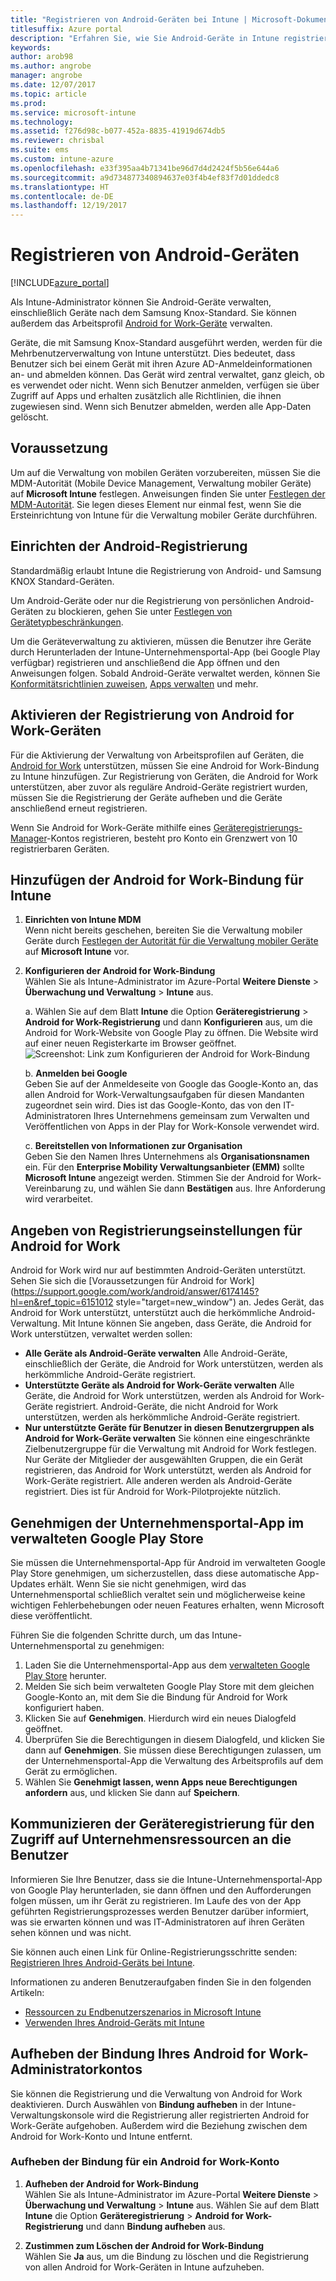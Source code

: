 ```yaml
---
title: "Registrieren von Android-Geräten bei Intune | Microsoft-Dokumentation"
titlesuffix: Azure portal
description: "Erfahren Sie, wie Sie Android-Geräte in Intune registrieren."
keywords: 
author: arob98
ms.author: angrobe
manager: angrobe
ms.date: 12/07/2017
ms.topic: article
ms.prod: 
ms.service: microsoft-intune
ms.technology: 
ms.assetid: f276d98c-b077-452a-8835-41919d674db5
ms.reviewer: chrisbal
ms.suite: ems
ms.custom: intune-azure
ms.openlocfilehash: e33f395aa4b71341be96d7d4d2424f5b56e644a6
ms.sourcegitcommit: a9d734877340894637e03f4b4ef83f7d01ddedc8
ms.translationtype: HT
ms.contentlocale: de-DE
ms.lasthandoff: 12/19/2017
---
```

# <a name="enroll-android-devices"></a>Registrieren von Android-Geräten

[!INCLUDE[azure_portal](./includes/azure_portal.md)]

Als Intune-Administrator können Sie Android-Geräte verwalten, einschließlich Geräte nach dem Samsung Knox-Standard. Sie können außerdem das Arbeitsprofil [Android for Work-Geräte](#enable-enrollment-of-android-for-work-devices) verwalten.

Geräte, die mit Samsung Knox-Standard ausgeführt werden, werden für die Mehrbenutzerverwaltung von Intune unterstützt. Dies bedeutet, dass Benutzer sich bei einem Gerät mit ihren Azure AD-Anmeldeinformationen an- und abmelden können. Das Gerät wird zentral verwaltet, ganz gleich, ob es verwendet oder nicht. Wenn sich Benutzer anmelden, verfügen sie über Zugriff auf Apps und erhalten zusätzlich alle Richtlinien, die ihnen zugewiesen sind. Wenn sich Benutzer abmelden, werden alle App-Daten gelöscht.

## <a name="prerequisite"></a>Voraussetzung

Um auf die Verwaltung von mobilen Geräten vorzubereiten, müssen Sie die MDM-Autorität (Mobile Device Management, Verwaltung mobiler Geräte) auf **Microsoft Intune** festlegen. Anweisungen finden Sie unter [Festlegen der MDM-Autorität](mdm-authority-set.md). Sie legen dieses Element nur einmal fest, wenn Sie die Ersteinrichtung von Intune für die Verwaltung mobiler Geräte durchführen.

## <a name="set-up-android-enrollment"></a>Einrichten der Android-Registrierung

Standardmäßig erlaubt Intune die Registrierung von Android- und Samsung KNOX Standard-Geräten.

Um Android-Geräte oder nur die Registrierung von persönlichen Android-Geräten zu blockieren, gehen Sie unter [Festlegen von Gerätetypbeschränkungen](enrollment-restrictions-set.md).

Um die Geräteverwaltung zu aktivieren, müssen die Benutzer ihre Geräte durch Herunterladen der Intune-Unternehmensportal-App (bei Google Play verfügbar) registrieren und anschließend die App öffnen und den Anweisungen folgen. Sobald Android-Geräte verwaltet werden, können Sie [Konformitätsrichtlinien zuweisen](compliance-policy-create-android.md), [Apps verwalten](app-management.md) und mehr.

## <a name="enable-enrollment-of-android-for-work-devices"></a>Aktivieren der Registrierung von Android for Work-Geräten

Für die Aktivierung der Verwaltung von Arbeitsprofilen auf Geräten, die [Android for Work](https://support.google.com/work/android/answer/6174145?hl=en&ref_topic=6151012) unterstützen, müssen Sie eine Android for Work-Bindung zu Intune hinzufügen. Zur Registrierung von Geräten, die Android for Work unterstützen, aber zuvor als reguläre Android-Geräte registriert wurden, müssen Sie die Registrierung der Geräte aufheben und die Geräte anschließend erneut registrieren.

Wenn Sie Android for Work-Geräte mithilfe eines [Geräteregistrierungs-Manager](device-enrollment-manager-enroll.md)-Kontos registrieren, besteht pro Konto ein Grenzwert von 10 registrierbaren Geräten.

## <a name="add-android-for-work-binding-for-intune"></a>Hinzufügen der Android for Work-Bindung für Intune

1. **Einrichten von Intune MDM**<br>
Wenn nicht bereits geschehen, bereiten Sie die Verwaltung mobiler Geräte durch [Festlegen der Autorität für die Verwaltung mobiler Geräte](mdm-authority-set.md) auf **Microsoft Intune** vor.
2. **Konfigurieren der Android for Work-Bindung**<br>
    Wählen Sie als Intune-Administrator im Azure-Portal **Weitere Dienste** > **Überwachung und Verwaltung** > **Intune** aus.

   a. Wählen Sie auf dem Blatt **Intune** die Option **Geräteregistrierung**  > **Android for Work-Registrierung** und dann **Konfigurieren** aus, um die Android for Work-Website von Google Play zu öffnen. Die Website wird auf einer neuen Registerkarte im Browser geöffnet.
   ![Screenshot: Link zum Konfigurieren der Android for Work-Bindung](./media/android-work-bind.png)

   b. **Anmelden bei Google**<br>
   Geben Sie auf der Anmeldeseite von Google das Google-Konto an, das allen Android for Work-Verwaltungsaufgaben für diesen Mandanten zugeordnet sein wird. Dies ist das Google-Konto, das von den IT-Administratoren Ihres Unternehmens gemeinsam zum Verwalten und Veröffentlichen von Apps in der Play for Work-Konsole verwendet wird.

   c. **Bereitstellen von Informationen zur Organisation**<br>
   Geben Sie den Namen Ihres Unternehmens als **Organisationsnamen** ein. Für den **Enterprise Mobility Verwaltungsanbieter (EMM)** sollte **Microsoft Intune** angezeigt werden. Stimmen Sie der Android for Work-Vereinbarung zu, und wählen Sie dann **Bestätigen** aus. Ihre Anforderung wird verarbeitet.

## <a name="specify-android-for-work-enrollment-settings"></a>Angeben von Registrierungseinstellungen für Android for Work
   Android for Work wird nur auf bestimmten Android-Geräten unterstützt. Sehen Sie sich die [Voraussetzungen für Android for Work](https://support.google.com/work/android/answer/6174145?hl=en&ref_topic=6151012 style="target=new_window") an. Jedes Gerät, das Android for Work unterstützt, unterstützt auch die herkömmliche Android-Verwaltung. Mit Intune können Sie angeben, dass Geräte, die Android for Work unterstützen, verwaltet werden sollen:

   - **Alle Geräte als Android-Geräte verwalten** Alle Android-Geräte, einschließlich der Geräte, die Android for Work unterstützen, werden als herkömmliche Android-Geräte registriert.
   - **Unterstützte Geräte als Android for Work-Geräte verwalten** Alle Geräte, die Android for Work unterstützen, werden als Android for Work-Geräte registriert. Android-Geräte, die nicht Android for Work unterstützen, werden als herkömmliche Android-Geräte registriert.
   - **Nur unterstützte Geräte für Benutzer in diesen Benutzergruppen als Android for Work-Geräte verwalten** Sie können eine eingeschränkte Zielbenutzergruppe für die Verwaltung mit Android for Work festlegen. Nur Geräte der Mitglieder der ausgewählten Gruppen, die ein Gerät registrieren, das Android for Work unterstützt, werden als Android for Work-Geräte registriert. Alle anderen werden als Android-Geräte registriert. Dies ist für Android for Work-Pilotprojekte nützlich.

## <a name="approve-the-company-portal-app-in-the-managed-google-play-store"></a>Genehmigen der Unternehmensportal-App im verwalteten Google Play Store
Sie müssen die Unternehmensportal-App für Android im verwalteten Google Play Store genehmigen, um sicherzustellen, dass diese automatische App-Updates erhält. Wenn Sie sie nicht genehmigen, wird das Unternehmensportal schließlich veraltet sein und möglicherweise keine wichtigen Fehlerbehebungen oder neuen Features erhalten, wenn Microsoft diese veröffentlicht.

Führen Sie die folgenden Schritte durch, um das Intune-Unternehmensportal zu genehmigen:

1.  Laden Sie die Unternehmensportal-App aus dem [verwalteten Google Play Store](https://play.google.com/work/apps/details?id=com.microsoft.windowsintune.companyportal) herunter.
2.  Melden Sie sich beim verwalteten Google Play Store mit dem gleichen Google-Konto an, mit dem Sie die Bindung für Android for Work konfiguriert haben.
3.  Klicken Sie auf **Genehmigen**.  Hierdurch wird ein neues Dialogfeld geöffnet.
4.  Überprüfen Sie die Berechtigungen in diesem Dialogfeld, und klicken Sie dann auf **Genehmigen**. Sie müssen diese Berechtigungen zulassen, um der Unternehmensportal-App die Verwaltung des Arbeitsprofils auf dem Gerät zu ermöglichen.
5.  Wählen Sie **Genehmigt lassen, wenn Apps neue Berechtigungen anfordern** aus, und klicken Sie dann auf **Speichern**.

<!--  ## Next steps for Android for Work
After configuring the Android for Work binding and settings, you can do the following:
- [Deploy Android for Work apps](android-for-work-apps.md)
- [Add Android for Work configuration policies](android-for-work-policy-settings-in-microsoft-intune.md)  -->

## <a name="tell-your-users-how-to-enroll-their-devices-to-access-company-resources"></a>Kommunizieren der Geräteregistrierung für den Zugriff auf Unternehmensressourcen an die Benutzer

Informieren Sie Ihre Benutzer, dass sie die Intune-Unternehmensportal-App von Google Play herunterladen, sie dann öffnen und den Aufforderungen folgen müssen, um ihr Gerät zu registrieren. Im Laufe des von der App geführten Registrierungsprozesses werden Benutzer darüber informiert, was sie erwarten können und was IT-Administratoren auf ihren Geräten sehen können und was nicht.

Sie können auch einen Link für Online-Registrierungsschritte senden: [Registrieren Ihres Android-Geräts bei Intune](https://docs.microsoft.com/intune-user-help/enroll-your-device-in-intune-android).

Informationen zu anderen Benutzeraufgaben finden Sie in den folgenden Artikeln:

- [Ressourcen zu Endbenutzerszenarios in Microsoft Intune](end-user-educate.md)
- [Verwenden Ihres Android-Geräts mit Intune](https://docs.microsoft.com/intune-user-help/using-your-android-device-with-intune)

## <a name="unbind-your-android-for-work-administrative-account"></a>Aufheben der Bindung Ihres Android for Work-Administratorkontos

Sie können die Registrierung und die Verwaltung von Android for Work deaktivieren. Durch Auswählen von **Bindung aufheben** in der Intune-Verwaltungskonsole wird die Registrierung aller registrierten Android for Work-Geräte aufgehoben. Außerdem wird die Beziehung zwischen dem Android for Work-Konto und Intune entfernt.

### <a name="to-unbind-an-android-for-work-account"></a>Aufheben der Bindung für ein Android for Work-Konto

1. **Aufheben der Android for Work-Bindung**<br>
    Wählen Sie als Intune-Administrator im Azure-Portal **Weitere Dienste** > **Überwachung und Verwaltung** > **Intune** aus.  Wählen Sie auf dem Blatt **Intune** die Option **Geräteregistrierung** > **Android for Work-Registrierung** und dann **Bindung aufheben** aus.

2. **Zustimmen zum Löschen der Android for Work-Bindung**<br>
  Wählen Sie **Ja** aus, um die Bindung zu löschen und die Registrierung von allen Android for Work-Geräten in Intune aufzuheben.
